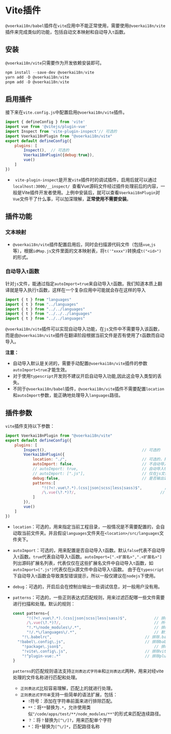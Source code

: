# Vite插件

`@voerkai18n/babel`插件在`vite`应用中不能正常使用，需要使用`@voerkai18n/vite`插件来完成类似的功能，包括自动文本映射和自动导入`t`函数。

## 安装

`@voerkai18n/vite`只需要作为开发依赖安装即可。

```javascript | pure
npm install --save-dev @voerkai18n/vite
yarn add -D @voerkai18n/vite
pnpm add -D @voerkai18n/vite 
```

## 启用插件

接下来在`vite.config.js`中配置启用`@voerkai18n/vite`插件。

```javascript | pure
import { defineConfig } from 'vite'
import vue from '@vitejs/plugin-vue'
import Inspect from 'vite-plugin-inspect'// 可选的
import Voerkai18nPlugin from "@voerkai18n/vite"
export default defineConfig({
    plugins: [
        Inspect(),  // 可选的
        Voerkai18nPlugin({debug:true}),
        vue()
    ]
})

```

- ` vite-plugin-inspect`是开发`vite`插件时的调试插件，启用后就可以通过`localhost:3000/__inspect/ `查看Vue源码文件经过插件处理前后的内容，一般是Vite插件开发者使用。上例中安装后，就可以查看`Voerkai18nPlugin`对`Vue`文件干了什么事，可以加深理解，**正常使用不需要安装**。

## 插件功能

### 文本映射

- `@voerkai18n/vite`插件配置启用后，同时会扫描源代码文件（包括`vue`,`js`等），根据`idMap.js`文件里面的文本映射表，将`t('"xxxx")`转换成`t("<id>")`的形式。

### 自动导入`t`函数

针对`js`文件，能通过指定`autoImport=true`来自动导入`t`函数。我们知道本质上翻译就是导入执行`t`函数，这样在一个复杂应用中可能就会存在这样的导入

```javascript | pure
import { t } from "languages"
import { t } from "../languages"
import { t } from "../../languages"
import { t } from "../../../languages"
import { t } from "../../languages"
```

`@voerkai18n/vite`插件可以实现自动导入功能，在`js`文件中不需要导入该函数，而是由`@voerkai18n/vite`插件在翻译阶段根据当前文件是否有使用了`t`函数而自动导入。

**注意：**
- 自动导入默认是关闭的，需要手动配置`@voerkai18n/vite`插件的参数`autoImport=true`才能生效。
- 对于使用`typescript`开发则不建议开启自动导入功能,因此这会导入类型的丢失。
- 不同于`@voerkai18n/babel`插件，`@voerkai18n/vite`插件不需要配置`location`和`autoImport`参数，能正确地处理导入`languages`路径。

## 插件参数

`vite`插件支持以下参数：

```javascript | pure
import Voerkai18nPlugin from "@voerkai18n/vite"
export default defineConfig({
    plugins: [
        Inspect(),  										// 可选的
        Voerkai18nPlugin({
            location: "./",                                 // 可选的，指定当前工程目录
            autoImport: false,                              // 不自动导入t函数
            // autoImport: true,                            // 自动导入t函数
            // autoImport: [".js"],                         // 仅在js文件中自动导入t函数
            debug:false,                                    // 是否输出调试信息，当=true时，在控制台输出转换匹配的文件清单
            patterns:[
                "!(?<!.vue\?.*).(css|json|scss|less|sass)$",          // 排除所有css文件
                /\.vue(\?.*)?/,                                     // 所有vue文件
            ]    
        }),
        vue()
    ]
})
```

- `location`：可选的，用来指定当前工程目录，一般情况是不需要配置的，会自动取当前文件夹。并且假设`languages`文件夹在`<location>/src/languages`文件夹下。

- `autoImport`：可选的，用来配置是否自动导入`t`函数。默认`false`代表不自动导入`t`函数。`true`代表自动导入`t`函数。`autoImport=[".<扩展名>",".<扩展名>"]`列出源码扩展名列表，代表仅仅在这些扩展名文件中自动导入`t`函数，如`autoImport=[".js"]`代表仅在js源文件中自动导入`t`函数。
由于在`typescript`下自动导入`t`函数会导致类型错误提示，所以一般仅建议在`nodejs`下使用。

- `debug`：可选的，开启后会在控制台输出一些调试信息，对一般用户没有用。

- `patterns`：可选的，一些正则表达式匹配规则，用来过滤匹配哪一些文件需要进行扫描和处理。默认的规则：

  ```javascript | pure
  const patterns={
     	"!(?<!.vue\?.*).(css|json|scss|less|sass)$",          	// 排除所有css文件
     	/\.vue(\?.*)?/,                                     	// 所有vue文件
     	"!.*\/node_modules\/.*",								// 排除node_modules
     	"!/.*\/languages\/.*",           					 	// 默认排除语言文件
      "!\.babelrc",											// 排除.babelrc
  	"!babel\.config\.js",									// 排除babel.config.js
      "!package\.json$",										// 排除package.json
      "!vite\.config\.js",									// 排除vite.config.js
      "!^plugin-vue:.*"										// 排除plugin-vue
  }
  ```

  `patterns`的匹配规则语法支持`正则表达式字符串`和`正则表达式`两种，用来对经vite处理的文件名称进行匹配和处理。

  - `正则表达式`比较容易理解，匹配上的就进行处理。
  - `正则表达式字符串`支持一些简单的语法扩展，包括：
    - `!`符号：添加在字符串前面来进行排除匹配。
    - `**`：将`**`替换为`.*`，允许使用类似`"/code/apps/test/**/node_modules/**"`的形式来匹配连续路径。
    - `？`：将`？`替换为`[^\/]?`，用来匹配单个字符
    - `*`：将`*`替换为`[^\/]*`，匹配路径名称


    